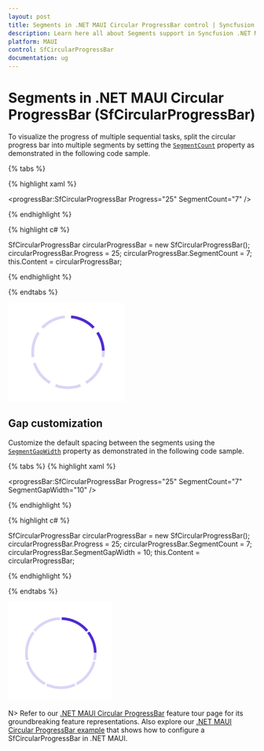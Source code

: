 ```yaml
---
layout: post
title: Segments in .NET MAUI Circular ProgressBar control | Syncfusion
description: Learn here all about Segments support in Syncfusion .NET MAUI Circular ProgressBar control, its elements and more.
platform: MAUI
control: SfCircularProgressBar
documentation: ug
---
```


# Segments in .NET MAUI Circular ProgressBar (SfCircularProgressBar)

To visualize the progress of multiple sequential tasks, split the circular progress bar into multiple segments by setting the [`SegmentCount`](https://help.syncfusion.com/cr/maui/Syncfusion.Maui.ProgressBar.ProgressBarBase.html#Syncfusion_Maui_ProgressBar_ProgressBarBase_SegmentCount) property as demonstrated in the following code sample.

{% tabs %} 

{% highlight xaml %}

<progressBar:SfCircularProgressBar Progress="25" 
                                   SegmentCount="7" />

{% endhighlight %}

{% highlight c# %}

SfCircularProgressBar circularProgressBar = new SfCircularProgressBar();
circularProgressBar.Progress = 25;
circularProgressBar.SegmentCount = 7;
this.Content = circularProgressBar;

{% endhighlight %}

{% endtabs %} 

![.NET MAUI Circular ProgressBar with segment](images/segment/segment.png)

## Gap customization

Customize the default spacing between the segments using the [`SegmentGapWidth`](https://help.syncfusion.com/cr/maui/Syncfusion.Maui.ProgressBar.ProgressBarBase.html#Syncfusion_Maui_ProgressBar_ProgressBarBase_SegmentGapWidth) property as demonstrated in the following code sample.

{% tabs %} 
{% highlight xaml %}

<progressBar:SfCircularProgressBar Progress="25"
                                   SegmentCount="7" 
                                   SegmentGapWidth="10" />

{% endhighlight %}

{% highlight c# %}

SfCircularProgressBar circularProgressBar = new SfCircularProgressBar();
circularProgressBar.Progress = 25;
circularProgressBar.SegmentCount = 7;
circularProgressBar.SegmentGapWidth = 10;
this.Content = circularProgressBar;

{% endhighlight %}

{% endtabs %} 

![.NET MAUI Circular ProgressBar with segment gap width](images/segment/gap-width.png)

N> Refer to our [.NET MAUI Circular ProgressBar](https://www.syncfusion.com/maui-controls/maui-progressbar) feature tour page for its groundbreaking feature representations. Also explore our [.NET MAUI Circular ProgressBar example](https://github.com/syncfusion/maui-demos/) that shows how to configure a SfCircularProgressBar in .NET MAUI.